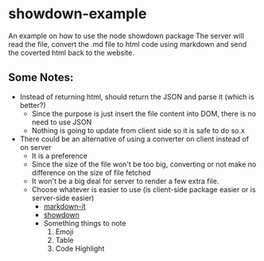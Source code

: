 # showdown-example

An example on how to use the node showdown package
The server will read the file, convert the .md file to html code using markdown and send the coverted html back to the website.


## Some Notes:
- Instead of returning html, should return the JSON and parse it (which is better?)
  - Since the purpose is just insert the file content into DOM, there is no need to use JSON
  - Nothing is going to update from client side so it is safe to do so.x
- There could be an alternative of using a converter on client instead of on server
  - It is a preference
  - Since the size of the file won't be too big, converting or not make no difference on the size of file fetched
  - It won't be a big deal for server to render a few extra file. 
  - Choose whatever is easier to use (is client-side package easier or is server-side easier)
    - [markdown-it](https://github.com/markdown-it/markdown-it)
    - [showdown](https://github.com/showdownjs/showdown)
    - Something things to note
      1. Emoji
      2. Table
      3. Code Highlight
